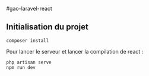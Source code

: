 #gao-laravel-react

## Initialisation du projet

    composer install

Pour lancer le serveur et lancer la compilation de react :

    php artisan serve
    npm run dev

